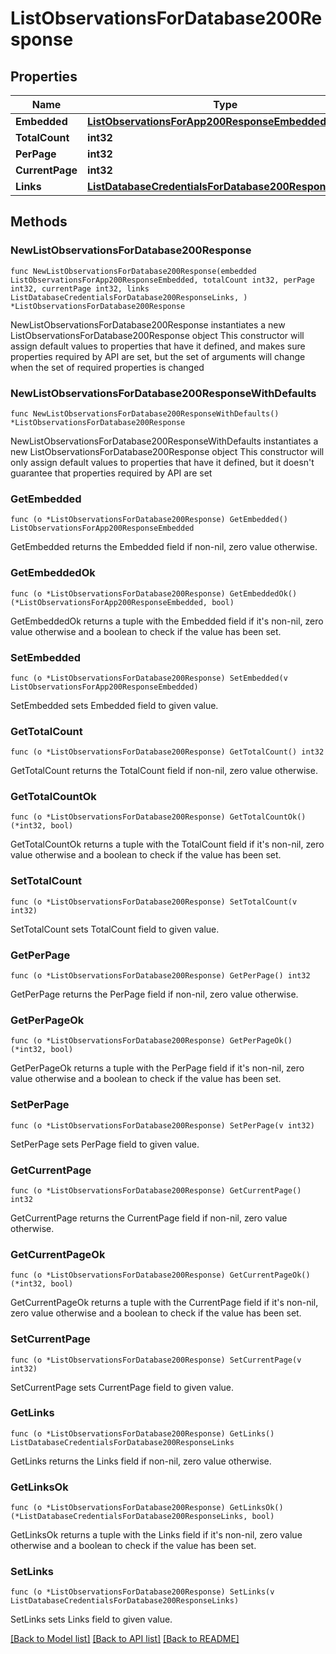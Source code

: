 # ListObservationsForDatabase200Response

## Properties

Name | Type | Description | Notes
------------ | ------------- | ------------- | -------------
**Embedded** | [**ListObservationsForApp200ResponseEmbedded**](ListObservationsForApp200ResponseEmbedded.md) |  | 
**TotalCount** | **int32** |  | 
**PerPage** | **int32** |  | 
**CurrentPage** | **int32** |  | 
**Links** | [**ListDatabaseCredentialsForDatabase200ResponseLinks**](ListDatabaseCredentialsForDatabase200ResponseLinks.md) |  | 

## Methods

### NewListObservationsForDatabase200Response

`func NewListObservationsForDatabase200Response(embedded ListObservationsForApp200ResponseEmbedded, totalCount int32, perPage int32, currentPage int32, links ListDatabaseCredentialsForDatabase200ResponseLinks, ) *ListObservationsForDatabase200Response`

NewListObservationsForDatabase200Response instantiates a new ListObservationsForDatabase200Response object
This constructor will assign default values to properties that have it defined,
and makes sure properties required by API are set, but the set of arguments
will change when the set of required properties is changed

### NewListObservationsForDatabase200ResponseWithDefaults

`func NewListObservationsForDatabase200ResponseWithDefaults() *ListObservationsForDatabase200Response`

NewListObservationsForDatabase200ResponseWithDefaults instantiates a new ListObservationsForDatabase200Response object
This constructor will only assign default values to properties that have it defined,
but it doesn't guarantee that properties required by API are set

### GetEmbedded

`func (o *ListObservationsForDatabase200Response) GetEmbedded() ListObservationsForApp200ResponseEmbedded`

GetEmbedded returns the Embedded field if non-nil, zero value otherwise.

### GetEmbeddedOk

`func (o *ListObservationsForDatabase200Response) GetEmbeddedOk() (*ListObservationsForApp200ResponseEmbedded, bool)`

GetEmbeddedOk returns a tuple with the Embedded field if it's non-nil, zero value otherwise
and a boolean to check if the value has been set.

### SetEmbedded

`func (o *ListObservationsForDatabase200Response) SetEmbedded(v ListObservationsForApp200ResponseEmbedded)`

SetEmbedded sets Embedded field to given value.


### GetTotalCount

`func (o *ListObservationsForDatabase200Response) GetTotalCount() int32`

GetTotalCount returns the TotalCount field if non-nil, zero value otherwise.

### GetTotalCountOk

`func (o *ListObservationsForDatabase200Response) GetTotalCountOk() (*int32, bool)`

GetTotalCountOk returns a tuple with the TotalCount field if it's non-nil, zero value otherwise
and a boolean to check if the value has been set.

### SetTotalCount

`func (o *ListObservationsForDatabase200Response) SetTotalCount(v int32)`

SetTotalCount sets TotalCount field to given value.


### GetPerPage

`func (o *ListObservationsForDatabase200Response) GetPerPage() int32`

GetPerPage returns the PerPage field if non-nil, zero value otherwise.

### GetPerPageOk

`func (o *ListObservationsForDatabase200Response) GetPerPageOk() (*int32, bool)`

GetPerPageOk returns a tuple with the PerPage field if it's non-nil, zero value otherwise
and a boolean to check if the value has been set.

### SetPerPage

`func (o *ListObservationsForDatabase200Response) SetPerPage(v int32)`

SetPerPage sets PerPage field to given value.


### GetCurrentPage

`func (o *ListObservationsForDatabase200Response) GetCurrentPage() int32`

GetCurrentPage returns the CurrentPage field if non-nil, zero value otherwise.

### GetCurrentPageOk

`func (o *ListObservationsForDatabase200Response) GetCurrentPageOk() (*int32, bool)`

GetCurrentPageOk returns a tuple with the CurrentPage field if it's non-nil, zero value otherwise
and a boolean to check if the value has been set.

### SetCurrentPage

`func (o *ListObservationsForDatabase200Response) SetCurrentPage(v int32)`

SetCurrentPage sets CurrentPage field to given value.


### GetLinks

`func (o *ListObservationsForDatabase200Response) GetLinks() ListDatabaseCredentialsForDatabase200ResponseLinks`

GetLinks returns the Links field if non-nil, zero value otherwise.

### GetLinksOk

`func (o *ListObservationsForDatabase200Response) GetLinksOk() (*ListDatabaseCredentialsForDatabase200ResponseLinks, bool)`

GetLinksOk returns a tuple with the Links field if it's non-nil, zero value otherwise
and a boolean to check if the value has been set.

### SetLinks

`func (o *ListObservationsForDatabase200Response) SetLinks(v ListDatabaseCredentialsForDatabase200ResponseLinks)`

SetLinks sets Links field to given value.



[[Back to Model list]](../README.md#documentation-for-models) [[Back to API list]](../README.md#documentation-for-api-endpoints) [[Back to README]](../README.md)


